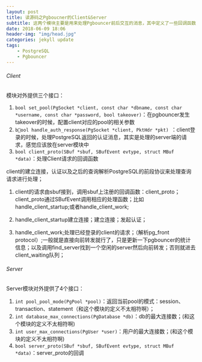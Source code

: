 ```yaml
---
layout: post
title: 读源码之Pgboucner的Client&Server
subtitle: 这两个模块主要是用来处理Pgbouncer前后交互的消息，其中定义了一些回调函数，不同的条件下触发相应的handler；
date: 2018-06-09 18:06
header-img: "img/head.jpg"
categories: jekyll update
tags:
    - PostgreSQL
    - Pgbouncer
---
```


###### Client

模块对外提供三个接口：

1. `bool set_pool(PgSocket *client, const char *dbname, const char *username, const char *password, bool takeover)`：在pgbouncer发生takeover的时候，配置client对应的pool的相关参数
2. `bool handle_auth_response(PgSocket *client, PktHdr *pkt) `：client登录的时候，处理PostgreSQL返回的认证消息，其实是处理的server端的请求，感觉应该放在server模块中
3. `bool client_proto(SBuf *sbuf, SBufEvent evtype, struct MBuf *data)`：处理Client请求的回调函数

client的建立连接，认证以及之后的查询解析PostgreSQL的前段协议来处理查询请求进行处理；

1. client的请求由sbuf接到，调用sbuf上注册的回调函数：client_proto；client_proto通过SBufEvent调用相应的处理函数；比如handle_client_startup;或者handle_client_work;

2. handle_client_startup建立连接；建立连接；发起认证；

3. handle_client_work;处理已经登录的client的请求；（解析pg_front protocol）;一般就是直接向前转发就行了，只是更新一下pgbouncer的统计信息；以及调用find_server找到一个空闲的server然后向前转发；否则就进去client_waiting队列；

###### Server

Server模块对外提供了4个接口：

1. `int pool_pool_mode(PgPool *pool)`：返回当前pool的模式：session、transaction、statement（和这个模块的定义不太相符啊）；
2. `int database_max_connections(PgDatabase *db)`：db的最大连接数；(和这个模块的定义不太相符啊)
3. `int user_max_connections(PgUser *user)`：用户的最大连接数；(和这个模块的定义不太相符啊)
4. `bool server_proto(SBuf *sbuf, SBufEvent evtype, struct MBuf *data)`：server_proto的回调

